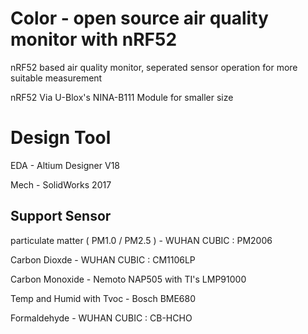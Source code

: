  Color - open source air quality monitor with nRF52
===================================

nRF52 based air quality monitor, seperated sensor operation for more suitable measurement

nRF52 Via U-Blox's NINA-B111 Module for smaller size 


# Design Tool

EDA - Altium Designer V18

Mech - SolidWorks 2017


## Support Sensor

particulate matter ( PM1.0 / PM2.5 ) - WUHAN CUBIC : PM2006

Carbon Dioxde - WUHAN CUBIC : CM1106LP

Carbon Monoxide - Nemoto NAP505 with TI's LMP91000

Temp and Humid with Tvoc - Bosch BME680

Formaldehyde - WUHAN CUBIC : CB-HCHO
